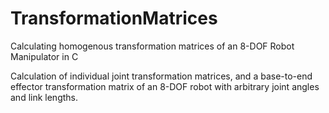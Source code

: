# TransformationMatrices
Calculating homogenous transformation matrices of an 8-DOF Robot Manipulator in C

Calculation of individual joint transformation matrices, and a base-to-end effector transformation matrix of an 8-DOF robot with arbitrary joint angles and link lengths.
